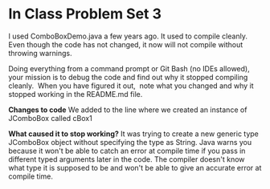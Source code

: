 # In Class Problem Set 3

I used ComboBoxDemo.java a few years ago.  It used to compile cleanly.  Even though the code has not changed, it now  will not compile without throwing warnings.

Doing everything from a command prompt or Git Bash (no IDEs allowed), your mission is to debug the code and find out why it stopped compiling cleanly.  When you have figured it out,  note what you changed and why it stopped working in the README.md file.


**Changes to code**
We added <String> to the line where we created an instance of JComboBox called cBox1


**What caused it to stop working?** 
It was trying to create a new generic type JComboBox object without specifying the type as String.
Java warns you because it won't be able to catch an error at compile time if you pass in different typed arguments later in the code.
The compiler doesn't know what type it is supposed to be and won't be able to give an accurate error at compile time.
